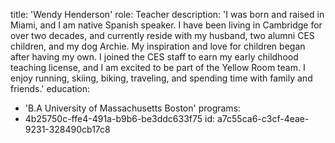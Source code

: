title: 'Wendy Henderson'
role: Teacher
description: 'I was born and raised in Miami, and I am native Spanish speaker. I have been living in Cambridge for over two decades, and currently reside with my husband, two alumni CES children, and my dog Archie. My inspiration and love for children began after having my own. I joined the CES staff to earn my early childhood teaching license, and I am excited to be part of the Yellow Room team. I enjoy running, skiing, biking, traveling, and spending time with family and friends.'
education:
  - 'B.A University of Massachusetts Boston'
programs:
  - 4b25750c-ffe4-491a-b9b6-be3ddc633f75
id: a7c55ca6-c3cf-4eae-9231-328490cb17c8
